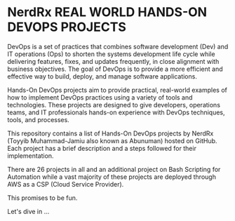 # NerdRx REAL WORLD HANDS-ON DEVOPS PROJECTS

 DevOps is a set of practices that combines software development (Dev) and IT operations (Ops) to shorten the systems development life cycle while delivering features, fixes, and updates frequently, in close alignment with business objectives. The goal of DevOps is to provide a more efficient and effective way to build, deploy, and manage software applications.

 Hands-On DevOps projects aim to provide practical, real-world examples of how to implement DevOps practices using a variety of tools and technologies. These projects are designed to give developers, operations teams, and IT professionals hands-on experience with DevOps techniques, tools, and processes.

 This repository contains a list of Hands-On DevOps projects by NerdRx (Toyyib Muhammad-Jamiu also known as Abunuman) hosted on GitHub. Each project has a brief description and a steps followed for their implementation.
 
There are 26 projects in all and an additional project on Bash Scripting for Automation while a vast majority of these projects are deployed through AWS as a CSP (Cloud Service Provider).

 This promises to be fun.


 Let's dive in ...